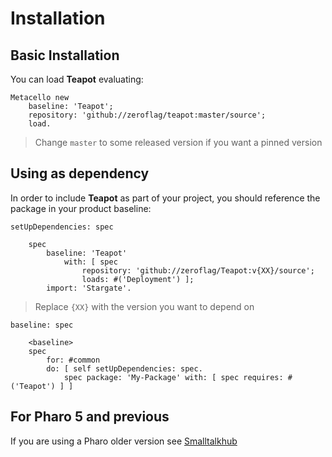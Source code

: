 # Installation

## Basic Installation

You can load **Teapot** evaluating:
```smalltalk
Metacello new
	baseline: 'Teapot';
	repository: 'github://zeroflag/teapot:master/source';
	load.
```
>  Change `master` to some released version if you want a pinned version

## Using as dependency

In order to include **Teapot** as part of your project, you should reference the package in your product baseline:

```smalltalk
setUpDependencies: spec

	spec
		baseline: 'Teapot'
			with: [ spec
				repository: 'github://zeroflag/Teapot:v{XX}/source';
				loads: #('Deployment') ];
		import: 'Stargate'.
```
> Replace `{XX}` with the version you want to depend on

```smalltalk
baseline: spec

	<baseline>
	spec
		for: #common
		do: [ self setUpDependencies: spec.
			spec package: 'My-Package' with: [ spec requires: #('Teapot') ] ]
```

## For Pharo 5 and previous

If you are using a Pharo older version see [Smalltalkhub](http://smalltalkhub.com/#!/~zeroflag/Teapot) 
